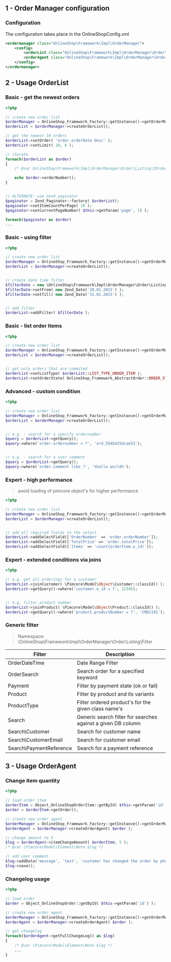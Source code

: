 ## 1 - Order Manager configuration

### Configuration

The configuration takes place in the OnlineShopConfig.xml
```xml
<ordermanager class="OnlineShop\Framework\Impl\OrderManager">
    <config>
        <orderList class="OnlineShop\Framework\Impl\OrderManager\Order\Listing" classItem="OnlineShop\Framework\Impl\OrderManager\Order\Listing\Item"/>
        <orderAgent class="OnlineShop\Framework\Impl\OrderManager\Order\Agent" />
    </config>
</ordermanager>
```



## 2 - Usage OrderList

### Basic - get the newest orders
```php
<?php

// create new order list
$orderManager = OnlineShop_Framework_Factory::getInstance()->getOrderManager();
$orderList = $orderManager->createOrderList();

// get the newest 10 orders
$orderList->setOrder( 'order.orderDate desc' );
$orderList->setLimit( 10, 0 );

// iterate
foreach($orderList as $order)
{
    /* @var OnlineShop\Framework\Impl\OrderManager\Order\Listing\IOrderListItem $order */

    echo $order->orderNumber();
}


// ALTERNATE: use zend paginator
$paginator = Zend_Paginator::factory( $orderList);
$paginator->setItemCountPerPage( 10 );
$paginator->setCurrentPageNumber( $this->getParam('page', 1) );

foreach($paginator as $order)
...

```


### Basic - using filter
```php
<?php

// create new order list
$orderManager = OnlineShop_Framework_Factory::getInstance()->getOrderManager();
$orderList = $orderManager->createOrderList();


// create date time filter
$filterDate = new \OnlineShop\Framework\Impl\OrderManager\Order\Listing\Filter\OrderDateTime();
$filterDate->setFrom( new Zend_Date('20.01.2015') );
$filterDate->setTill( new Zend_Date('31.01.2015') );


// add filter
$orderList->addFilter( $filterDate );

```


### Basic - list order items
```php
<?php

// create new order list
$orderManager = OnlineShop_Framework_Factory::getInstance()->getOrderManager();
$orderList = $orderManager->createOrderList();


// get only orders that are commited
$orderList->setListType( $orderList::LIST_TYPE_ORDER_ITEM );
$orderList->setOrderState( OnlineShop_Framework_AbstractOrder::ORDER_STATE_COMMITTED );


```



### Advanced - custom condition
```php
<?php

// create new order list
$orderManager = OnlineShop_Framework_Factory::getInstance()->getOrderManager();
$orderList = $orderManager->createOrderList();


// e.g. - search for a specify ordernumber
$query = $orderList->getQuery();
$query->where('order.ordernumber = ?', 'ord_554b425dcae53');


// e.g. - search for a user comment
$query = $orderList->getQuery();
$query->where('order.comment like ?', '%hallo world%');

```



### Expert - high performance

> avoid loading of pimcore object's for higher performance

```php
<?php

// create new order list
$orderManager = OnlineShop_Framework_Factory::getInstance()->getOrderManager();
$orderList = $orderManager->createOrderList();


// add all required fields to the select
$orderList->addSelectField(['OrderNumber' => 'order.orderNumber']);
$orderList->addSelectField(['TotalPrice' => 'order.totalPrice']);
$orderList->addSelectField(['Items' => 'count(orderItem.o_id)']);

```


### Expert - extended conditions via joins

```php
<?php

// e.g. get all orderings for a customer
$orderList->joinCustomer( \Pimcore\Model\Object\Customer::classId() );
$orderList->getQuery()->where('customer.o_id = ?', 12345);


// e.g. filter product number
$orderList->joinProduct( \Pimcore\Model\Object\Product::classId() );
$orderList->getQuery()->where('product.productNumber = ?', 'CMD1191');

```


### Generic filter

> Namespace: \OnlineShop\Framework\Impl\OrderManager\Order\Listing\Filter

| Filter          | Description |
| --------------- | ----------- |
| OrderDateTime   | Date Range Filter   |
| OrderSearch     | Search order for a specified keyword   |
| Payment         | Filter by payment state (ok or fail) |
| Product         | Filter by product and its variants |
| ProductType     | Filter ordered product's for the given class name's   |
| Search          | Generic search filter for searches against a given DB column |
| Search\Customer | Search for customer name |
| Search\CustomerEmail | Search for customer email |
| Search\PaymentReference | Search for a payment reference |

## 3 - Usage OrderAgent

### Change item quantity
```php
<?php

// load order item
$orderItem = Object_OnlineShopOrderItem::getById( $this->getParam('id') );
$order = $orderItem->getOrder();

// create new order agent
$orderManager = OnlineShop_Framework_Factory::getInstance()->getOrderManager();
$orderAgent = $orderManager->createOrderAgent( $order );

// change amount to 5
$log = $orderAgent->itemChangeAmount( $orderItem, 5 );
/* @var \Pimcore\Model\Element\Note $log */

// add user comment
$log->addData('message', 'text', 'customer has changed the order by phone');
$log->save();

```


### Changelog usage
```php
<?php

// load order
$order = Object_OnlineShopOrder::getById( $this->getParam('id') );

// create new order agent
$orderManager = OnlineShop_Framework_Factory::getInstance()->getOrderManager();
$orderAgent = $orderManager->createOrderAgent( $order );

// get changelog
foreach($orderAgent->getFullChangeLog() as $log)
{
    /* @var \Pimcore\Model\Element\Note $log */
    ...
}

```